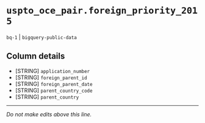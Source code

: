# `uspto_oce_pair.foreign_priority_2015`
`bq-1` | `bigquery-public-data`

## Column details
* [STRING]    `application_number`
* [STRING]    `foreign_parent_id`
* [STRING]    `foreign_parent_date`
* [STRING]    `parent_country_code`
* [STRING]    `parent_country`

-------------------------------------------------------------------------------
*Do not make edits above this line.*
